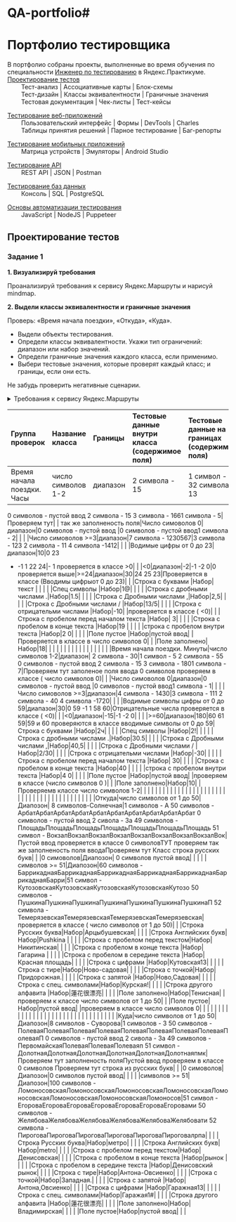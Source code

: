 # QA-portfolio#

# <a name="up" />Портфолио тестировщика

В портфолио собраны проекты, выполненные во время обучения по специальности [Инженер по тестированию](https://praktikum.yandex.ru/qa-engineer) в Яндекс.Практикуме.
[Проектирование тестов](#test-design)<br>
&nbsp;&nbsp;&nbsp;&nbsp;&nbsp;&nbsp;&nbsp;&nbsp;Тест-анализ | Ассоциативные карты | Блок-схемы<br>
&nbsp;&nbsp;&nbsp;&nbsp;&nbsp;&nbsp;&nbsp;&nbsp;Тест-дизайн | Классы эквивалентности | Граничные значения<br>
&nbsp;&nbsp;&nbsp;&nbsp;&nbsp;&nbsp;&nbsp;&nbsp;Тестовая документация | Чек-листы | Тест-кейсы

[Тестирование веб-приложений](#web-testing)<br>
&nbsp;&nbsp;&nbsp;&nbsp;&nbsp;&nbsp;&nbsp;&nbsp;Пользовательский интерфейс | Формы | DevTools | Charles<br>
&nbsp;&nbsp;&nbsp;&nbsp;&nbsp;&nbsp;&nbsp;&nbsp;Таблицы принятия решений | Парное тестирование | Баг-репорты

[Тестирование мобильных приложений](#mobile-testing)<br>
&nbsp;&nbsp;&nbsp;&nbsp;&nbsp;&nbsp;&nbsp;&nbsp;Матрица устройств | Эмуляторы | Android Studio

[Тестирование API](#api-testing)<br>
&nbsp;&nbsp;&nbsp;&nbsp;&nbsp;&nbsp;&nbsp;&nbsp;REST API | JSON | Postman

[Тестирование баз данных](#data-bases)<br>
&nbsp;&nbsp;&nbsp;&nbsp;&nbsp;&nbsp;&nbsp;&nbsp;Консоль | SQL | PostgreSQL

[Основы автоматизации тестирования](#test-automation)<br>
&nbsp;&nbsp;&nbsp;&nbsp;&nbsp;&nbsp;&nbsp;&nbsp;JavaScript | NodeJS | Puppeteer

## <a name="test-design" />Проектирование тестов

### Задание 1

**1. Визуализируй требования**

Проанализируй требования к сервису Яндекс.Маршруты и нарисуй mindmap.

**2. Выдели классы эквивалентности и граничные значения**

Проверь: «Время начала поездки», «Откуда», «Куда».

- Выдели объекты тестирования.
- Определи классы эквивалентности. Укажи тип ограничений: диапазон или набор значений.
- Определи граничные значения каждого класса, если применимо.
- Выбери тестовые значения, которые проверят каждый класс; и границы, если они есть.

Не забудь проверить негативные сценарии.

<details>
<summary>Требования к сервису Яндекс.Маршруты</summary>

***

Яндекс.Маршруты — сервис, который строит маршруты для транспорта разных видов. Рассчитывает время и стоимость поездки.

**Интерфейс**

В интерфейсе есть поля «Время начала поездки», «Откуда», «Куда». Переключатели режимов маршрута: оптимальный, быстрый и свой, а также переключатели видов транспорта: свой автомобиль, каршеринг, такси, самокат, велосипед и пешком.

Пользователь вводит время отправления. Чтобы построить маршрут, нужно ввести улицу и номер дома в поля «Откуда» и «Куда». В начале и конце адреса могут быть пробелы: они допустимы, но при снятии фокуса система удалит их.

**Описание работы интерфейса**

В стартовом состоянии поля «Время начала поездки», «Откуда» и «Куда» пустые. Режимы маршрутов «Оптимальный», «Быстрый и «Свой» не выбраны; панель переключения видов транспорта неактивна.

**Логика работы полей «Откуда» и «Куда»**

Если поля адреса заполнены корректно, на карте отображаются точки А и В. Если поле «Откуда» заполнено некорректно, точка А не отображается. Если поле «Куда» заполнено некорректно, точка В не отображается. При некорректном значении поле подсвечивается красным; появляется сообщение об ошибке.

Примеры тестовых адресов есть в таблице.

**Режим «Оптимальный» и «Быстрый»**

Если выбрать режим «Оптимальный» или «Быстрый», система автоматически назначит вид транспорта; построится маршрут; отобразится время и стоимость поездки. Выбрать транспорт в этих режимах нельзя — панель видов транспорта неактивна.

**Режим «Свой»**

Если выбрать режим «Свой», панель видов транспорта активна — можно переключать. Под каждый вид транспорта строится маршрут; рассчитывается время и стоимость поездки.

Если сменить вид транспорта или поменять значение в любом поле, маршрут перестроится; время и стоимость поездки пересчитается.

**Ограничения**

Элементы системы | Требования
:----------------|:-----------
Поле ввода часов | Формат 24 часа. Нули перед однозначным числом обязательны. Корректны только целые числа от 0 до 23 включительно. При некорректном вводе подсвечивается красным, ошибка «Вы ввели некорректное время».
Поле ввода минут | Только целые числа. Нули перед однозначным числом обязательны. При некорректном вводе подсвечивается красным, ошибка «Вы ввели некорректное время».
Поле ввода адреса | Только русские буквы, цифры, пробел, тире, точка, запятая. Длина не более 50 символов. Пробелы до и после адреса удаляются при снятии фокуса. При некорректном вводе подсвечивается красным, ошибка «Вы ввели некорректный адрес».
Переключатели режима | Оптимальный, Быстрый и Свой. Состояние каждого переключателя — активен, выбран.
Переключатели видов транспорта | Пешком, самокат, велосипед, каршеринг, такси, собственный автомобиль. Состояние каждого переключателя — активен, неактивен, выбран.

**Макеты**

![Интерфейс](https://code.s3.yandex.net/qa/schemes/project-interface-fast.png)

![Сообщения об ошибках](https://code.s3.yandex.net/qa/schemes/project-interface-error.png)

**Логика расчёта**

Система получает данные о начале поездки, точке А и точке В. После этого рассчитывает продолжительность и стоимость поездки по определённому алгоритму.

![Логика расчёта](https://code.s3.yandex.net/qa/schemes/project-logics-2.png)

Расстояние, скорость и стоимость за минуту или километр можно получить из таблиц. Этих данных достаточно, чтобы рассчитать время и стоимость поездки для каждого вида транспорта.

Вид транспорта | Как расчитать время | Стоимость на км
:-------|:-----------|:----------
Пешком | Средняя скорость 4 км/ч | 0 р / км
Шеринг самокатов | Средняя скорость | 10 км/ч | 5,5 р / км
Шеринг велосипедов | Средняя скорость | 12 км/ч | 3 р / км
Каршеринг | см. Таблицу «Средняя скорость автомобиля» | 9 р / мин
Такси | см. Таблицу «Средняя скорость такси» | 11 р / мин
Собственное авто | см. Таблицу «Средняя скорость автомобиля» | 20 р / км

Средняя скорость автомобиля

Время суток | Средняя скорость автомобиля
:----------|:----------|
|00\:01-08:00 | 45 км/ч
|08\:01-12:00 | 30 км/ч
|12\:01-18:00 | 40 км/ч
|18\:01-22:00 | 25 км/ч
|22\:01-00:00 | 45 км/ч

Средняя скорость такси с учётом движения по выделенным полосам

Время суток | Средняя скорость такси
:----------|:----------|
|00\:01-08:00 | 50 км/ч
|08\:01-12:00 | 35 км/ч
|12\:01-18:00 | 42 км/ч
|18\:01-22:00 | 30 км/ч
|22\:01-00:00 | 50 км/ч

Матрица расстояний между адресами для автомобильных дорог, в километрах

Адрес | Усачева, 3 | Комсомольский проспект, 18 | Зубовский бульвар, 37 | М. Пироговская, 25 | Хамовнический Вал, 34 | Фрунзенская набережная, 46 | 3-я Фрунзенская улица, 12
:---|:---|:---|:---|:---|:---|:---|:---|
Усачева, 3 | 0 | 1,4 | 1,5 | 0,89 | 2,6 | 2,6 | 2,6
Комсомольский проспект, 18 | 1,4 | 0 | 2,9 | 2,3 | 2,3 | 2,3 | 2,3
Зубовский бульвар, 37 | 1,4 | 1,5 | 0 | 1,9 | 3,8 | 3 | 3,3
М. Пироговская, 25 | 1,5 | 3 | 2,4 | 0 | 1,2 | 3,4 | 2,3
Хамовнический Вал, 34 | 1,5 | 3,7 | 3,7 | 1,2 | 0 | 1,7 | 1,7
Фрунзенская набережная, 46 | 3,2 | 3,9 | 4,7 | 2,7 | 1,7 | 0 | 2,2
3-я Фрунзенская улица, 12 | 1,4 | 2,4 | 3,5 | 2,3 | 1,4 | 1,3 | 0

Матрица расстояний между адресами для пешеходов, в километрах

Адрес | Усачёва, 3 | Комсомольский проспект, 18 | Зубовский бульвар, 37 | М. Пироговская, 25 | Хамовнический Вал, 34 | Фрунзенская набережная, 46 | 3-я Фрунзенская улица, 12
:---|:---|:---|:---|:---|:---|:---|:---|
Усачёва, 3 | 0 | 0,96 | 1,4 | 0,91 | 1,4 | 1,7 | 1,1
Комсомольский проспект, 18 | 1 | 0 | 1,3 | 1,9 | 2 | 1,7 | 1,2
Зубовский бульвар, 37 | 1,4 | 1,3 | 0 | 1,9 | 2,7 | 2,7 | 2,3
М. Пироговская, 25 | 0,91 | 1,9 | 1,9 | 0 | 0,75 | 1,5 | 1,2
Хамовнический Вал, 34 | 1,4 | 2 | 2,7 | 0,75 | 0 | 1,4 | 1,2
Фрунзенская набережная, 46 | 1,7 | 1,7 | 2,7 | 1,5 | 1,4 | 0 | 0,57
3-я Фрунзенская улица, 12 | 1,1 | 1,2 | 2,3 | 1,2 | 1,2 | 0,57 | 0

Обрати внимание: для подсчёта времени и стоимости маршрута тебе доступны таблицы со скоростью движения разных видов транспорта. Они показывают скорость движения автомобиля в разное время суток. Если ты берёшь такие тестовые значения, что поездка захватывает несколько временных интервалов, алгоритм выбирает скорость автомобиля из того диапазона, в котором поездка началась.

![Временные интервалы](https://code.s3.yandex.net/qa/schemes/time-intervals.png)

***

</details>

|Группа проверок|Название класса|Границы|Тестовые данные внутри класса (содержимое поля)|Тестовые данные на границах (содержимое поля)|Пояснение и оптимизации|
|:----|:----|:----|:----|:----|:----|
|Время начала поездки. Часы|число символов 1-2|диапазон| 2 символа - 15|1 символ - 32 символа - 13
0 символов - пустой ввод
2 символа - 15
3 символа - 1661 символа - 5|Проверяем тут|
| так же заполненость поля|Число симоволов 0|диапазон|0 символов  - пустой ввод |0 символов  - пустой ввод1 символа - 2| |
| |Число симоволов >=3|диапазон|7 символа - 1230567|3 символа - 123
2 символа - 11
4 символа -1412| |
| |Водимые  цифры от 0 до 23|диапазон|10|0
23
- -1
1
22
24|- 1 проверяется в классе >0|
| |<0|диапазон|-2|-1
-2
0|0 проверяется выше|>=24|диапазон|30|24
25
23|Проверяется в классе (Вводимы цифрыот 0 до 23)|
| |Строка с буквами |Набор|текст | | |
| |Спец символы |Набор|1@| | |
| |Строка с дробными числами .|Набор|1.5| | |
| |Строка с Дробными числами ,|Набор|2,5| | |
| |Строка с Дробными числами / |Набор|13/5| | |
| |Строка с отрицательми числами |Набор|-10| |проверяется в классе ( <0)|
| |Строка с пробелом перед началом текста |Набор| 3| | |
| |Строка с пробелом в конце текста |Набор|19 | | |
| |строка с пробелом внутри текста |Набор|2 0| | |
| |Поле пустое |Набор|пустой ввод| |Проверяется в классе в число символов 0|
| |Поле заполнено|Набор|18| | |
| | | | | | |
| | | | | | |
|Время начала поездки. Минуты|число символов 1-2|диапазон| 2 символа - 30|1 символ - 5
2 символа - 55
0 символов - пустой ввод
2 символа - 15
3 символа - 1801 символа - 7|Проверяем тут заполеное поля ввода 0 символов проверяем в классе ( число символов 0)|
| |Число симоволов 0|диапазон|0 символов  - пустой ввод |0 символов  - пустой ввод1 символа - 1| |
| |Число симоволов >=3|диапазон|4 символа - 1430|3 символа - 111
2 символа - 40
4 символа -1720| |
| |Водимые символы цифры от 0 до 59|диапазон|30|0
59
-1
1
58
60|Отрицательные числа проверяется в классе ( <0)|
| |<0|диапазон|-15|-1
-2
0| |
| |>=60|диапазон|180|60
61
59|59  и 60 проверяются в классе вводимые символы от 0 до 59|Строка с буквами |Набор|2ч| | |
| |Спец символы |Набор|2!| | |
| |Строка с дробными числами .|Набор|30.5| | |
| |Строка с Дробными числами ,|Набор|40,5| | |
| |Строка с Дробными числами / |Набор|2/30| | |
| |Строка с отрицательми числами |Набор|-30| | |
| |Строка с пробелом перед началом текста |Набор| 30| | |
| |Строка с пробелом в конце текста |Набор|40 | | |
| |строка с пробелом внутри текста |Набор|4 0| | |
| |Поле пустое |Набор|пустой ввод| |проверяем в классе (число символов 0 )|
| |Поле заполнено|Набор|10| |Проверяемв классе число символов 1-2|
| | | | | | |
| | | | | | |
| | | | | | |
| | | | | | |
| | | | | | |
| | | | | | |
|Откуда|число символов от 1 до 50|Диапозон|  8 символов-Солнечная|1 символов - А
50 символов  - АрбатАрбатАрбатАрбатАрбатАрбатАрбатАрбатАрбатАрбат
0 символов - пустой ввод
2 сивола - За
49 символов - ПлощадьПлощадьПлощадьПлощадьПлощадьПлощадьПлощадь
51 символ - ВокзалВокзалВокзалВокзалВокзалВокзалВокзалВокзалВок|Пустой ввод проверяется в классе 0 символовТУТ проверяем так же заполненость поля вводаПроверяем тут Класс строка русских букв|
| |0 симоволов|Диапозон| 0 символов пустой ввод| | |
| |символов >= 51|Диапозон|60 символов - БаррикаднаяБаррикаднаяБаррикаднаяБаррикаднаяБаррикаднаяБаррикаднаяБарри|51 символ - КутозовскаяКутозовскаяКутозовскаяКутозовскаяКутозо
50 символов - ПушкинаПушкинаПушкинаПушкинаПушкинаПушкинаПушкинаП
52 символа - ТемерязевскаяТемерязевскаяТемерязевскаяТемерязевская|проверяется в классе ( число символов от 1 до 50)|
| |Строка Русских буква|Набор|Арцыбушевская| | |
| |Строка Английских букв|Набор|Pushkina | | |
| |Строка с пробелом перед текстом|Набор|   Никитинская| | |
| |Строка с пробелом в конце текста |Набор|Гагарина  | | |
| |Строка с пробелом в середине текста |Набор| Красная площадь| | |
| |Строка с цифрами |Набор|Кутовская13| | |
| |Строка с тире|Набор|Ново-садовая| | |
| |Строка с точкой|Набор|Придорожная.| | |
| |Строка с запятой |Набор|Ново,Садовая| | |
| |Строка с спец. символами|Набор|Курская!| | |
| |Строка другого алфавита |Набор|蓮花很漂亮| | |
| |Поле заполнено|Набор|Тенисная| |проверяем к классе число символов от 1 до 50|
| |Поле пустое|Набор|пустой ввод| |проверяем в классе число символов 0| | | | | |
| | | | | | |
| | | | | | |
| | | | | | |
| | | | | | |
|Куда|число символов от 1 до 50|Диапозон|8 символов - Суворова|1 символов - З
50 символов  - ПолеваяПолеваяПолеваяПолеваяПолеваяПолеваяПолеваяПолеваяПолеваяП
0 символов - пустой ввод
2 сивола - За
49 символов - ПервомайскаяПолеваяПолеваяПолеваяп
51 символ - ДолотнаяДолотнаяДолотнаяДолотнаяДолотнаяДолотнаяпмк|Проверяем тут заполненость поляПустой ввод проверяем в классе 0 символов
Проверяем тут строка из русских букв|
| |0 симоволов|Диапозон|0 символов пустой ввод| | |
| |символов >= 51|Диапозон|100 символов - ЛомоносовскаяЛомоносовскаяЛомоносовскаяЛомоносовскаяЛомоносовскаяЛомоносовскаяЛомоносовскаяЛомоносов|51 символ - ЕгороваЕгороваЕгороваЕгороваЕгороваЕгороваЕгоровами
50 символов - ЖелябоваЖелябоваЖелябоваЖелябоваЖелябоваЖелябовати
52 символа - ПироговаПироговаПироговаПироговаПироговаПироговалрпа| |
| |Строка Русских буква|Набор|метро| | |
| |Строка Английских букв|Набор|metro| | |
| |Строка с пробелом перед текстом|Набор|   Денисовская| | |
| |Строка с пробелом в конце текста |Набор|рынок  | | |
| |Строка с пробелом в середине текста |Набор|Денисовский рынок| | |
| |Строка с тире|Набор|Антона-Овсиенко| | |
| |Строка с точкой|Набор|Западная.| | |
| |Строка с запятой |Набор|Антона,Овсиенко| | |
| |Строка с цифрами |Набор|Гаражная13| | |
| |Строка с спец. символами|Набор|Гаражая1#| | |
| |Строка другого алфавита |Набор|蓮花很漂亮| | |
| |Поле заполнено|Набор|Владимирская| | |
| |Поле пустое|Набор|пустой ввод| | |
